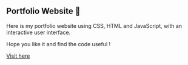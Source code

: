 ## Portfolio Website 💫

Here is my portfolio website using CSS, HTML and JavaScript, with an interactive user interface. 

Hope you like it and find the code useful !

<a href="https://riya-ann-thomas.github.io/Portfolio/"> Visit here </a>

